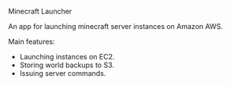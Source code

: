 Minecraft Launcher

An app for launching minecraft server instances on Amazon AWS.

Main features:
- Launching instances on EC2.
- Storing world backups to S3.
- Issuing server commands.
